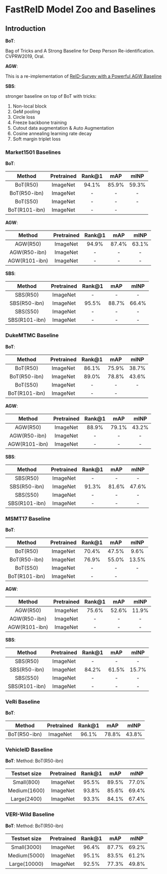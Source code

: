# FastReID Model Zoo and Baselines

## Introduction

**BoT**:

Bag of Tricks and A Strong Baseline for Deep Person Re-identification. CVPRW2019, Oral.

**AGW**:

This is a re-implementation of [ReID-Survey with a Powerful AGW Baseline](https://github.com/mangye16/ReID-Survey)

**SBS**:

stronger baseline on top of BoT with tricks: 
1. Non-local block
2. GeM pooling
3. Circle loss 
4. Freeze backbone training 
5. Cutout data augmentation & Auto Augmentation
6. Cosine annealing learning rate decay
7. Soft margin triplet loss


### Market1501 Baselines

**BoT**:

| Method | Pretrained | Rank@1 | mAP | mINP |
| :---: | :---: | :---: |:---: | :---: |
| BoT(R50) | ImageNet | 94.1% | 85.9% | 59.3% |
| BoT(R50-ibn) | ImageNet | - | - | - |
| BoT(S50) | ImageNet | - | - | - |
| BoT(R101-ibn) | ImageNet| - | - |

**AGW**:

| Method | Pretrained | Rank@1 | mAP | mINP |
| :---: | :---: | :---: |:---: | :---: |
| AGW(R50) | ImageNet | 94.9% | 87.4% | 63.1% |
| AGW(R50-ibn) | ImageNet | - | - | - |
| AGW(R101-ibn) | ImageNet | - | - | - |

**SBS**:

| Method | Pretrained | Rank@1 | mAP | mINP |
| :---: | :---: | :---: |:---: | :---: |
| SBS(R50) | ImageNet | - | - | - |
| SBS(R50-ibn) | ImageNet | 95.5% | 88.7% | 66.4% |
| SBS(S50) | ImageNet | - | - | - |
| SBS(R101-ibn) | ImageNet | - | - | - |


### DukeMTMC Baseline

**BoT**:

| Method | Pretrained | Rank@1 | mAP | mINP |
| :---: | :---: | :---: |:---: | :---: |
| BoT(R50) | ImageNet | 86.1% | 75.9% | 38.7% |
| BoT(R50-ibn) | ImageNet | 89.0% | 78.8% | 43.6% |
| BoT(S50) | ImageNet | - | - | - |
| BoT(R101-ibn) | ImageNet| - | - |



**AGW**:

| Method | Pretrained | Rank@1 | mAP | mINP |
| :---: | :---: | :---: |:---: | :---: |
| AGW(R50) | ImageNet | 88.9% | 79.1% | 43.2% |
| AGW(R50-ibn) | ImageNet | - | - | - |
| AGW(R101-ibn) | ImageNet | - | - | - |


**SBS**:

| Method | Pretrained | Rank@1 | mAP | mINP |
| :---: | :---: | :---: |:---: | :---: |
| SBS(R50) | ImageNet | - | - | - |
| SBS(R50-ibn) | ImageNet | 91.3% | 81.6% | 47.6% |
| SBS(S50) | ImageNet | - | - | - |
| SBS(R101-ibn) | ImageNet | - | - | - |


### MSMT17 Baseline

**BoT**:

| Method | Pretrained | Rank@1 | mAP | mINP |
| :---: | :---: | :---: |:---: | :---: |
| BoT(R50) | ImageNet | 70.4%  | 47.5% | 9.6% |
| BoT(R50-ibn) | ImageNet | 76.9% | 55.0% | 13.5% |
| BoT(S50) | ImageNet | - | - | - |
| BoT(R101-ibn) | ImageNet| - | - |

**AGW**:

| Method | Pretrained | Rank@1 | mAP | mINP |
| :---: | :---: | :---: |:---: | :---: |
| AGW(R50) | ImageNet | 75.6% | 52.6% | 11.9% |
| AGW(R50-ibn) | ImageNet | - | - | - |
| AGW(R101-ibn) | ImageNet | - | - | - |

**SBS**:

| Method | Pretrained | Rank@1 | mAP | mINP |
| :---: | :---: | :---: |:---: | :---: |
| SBS(R50) | ImageNet | - | - | - |
| SBS(R50-ibn) | ImageNet | 84.2% | 61.5% | 15.7% |
| SBS(S50) | ImageNet | - | - | - |
| SBS(R101-ibn) | ImageNet | - | - | - |


### VeRi Baseline

**BoT**:

| Method | Pretrained | Rank@1 | mAP | mINP |
| :---: | :---: | :---: |:---: | :---: |
| BoT(R50-ibn) | ImageNet | 96.1%  | 78.8% | 43.8% |

### VehicleID Baseline

**BoT**: 
Method: BoT(R50-ibn)

| Testset size | Pretrained | Rank@1 | mAP | mINP |
| :---: | :---: | :---: |:---: | :---: |
| Small(800) | ImageNet | 95.5%  | 89.5% | 77.0% |
| Medium(1600) | ImageNet | 93.8%  | 85.6% | 69.4% |
| Large(2400) | ImageNet | 93.3%  | 84.1% | 67.4% |

### VERI-Wild Baseline

**BoT**:
Method: BoT(R50-ibn)

| Testset size | Pretrained | Rank@1 | mAP | mINP |
| :---: | :---: | :---: |:---: | :---: |
| Small(3000) | ImageNet | 96.4%  | 87.7% | 69.2% |
| Medium(5000) | ImageNet | 95.1%  | 83.5% | 61.2% |
| Large(10000) | ImageNet | 92.5%  | 77.3% | 49.8% |



